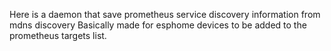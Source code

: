 Here is a daemon that save prometheus service discovery information from mdns discovery
Basically made for esphome devices to be added to the prometheus targets list.
